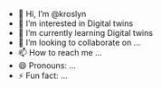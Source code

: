 - 👋 Hi, I’m @kroslyn
- 👀 I’m interested in Digital twins
- 🌱 I’m currently learning Digital twins
- 💞️ I’m looking to collaborate on ...
- 📫 How to reach me ...
- 😄 Pronouns: ...
- ⚡ Fun fact: ...

<!---
kroslyn/kroslyn is a ✨ special ✨ repository because its `README.md` (this file) appears on your GitHub profile.
You can click the Preview link to take a look at your changes.
--->
